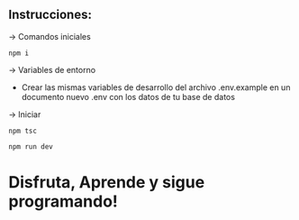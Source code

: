 ## Instrucciones:

-> Comandos iniciales

    npm i

-> Variables de entorno

* Crear las mismas variables de desarrollo del archivo .env.example en un documento nuevo .env con los datos de tu base de datos 

-> Iniciar 

    npm tsc

    npm run dev
    
# Disfruta, Aprende y sigue programando!
